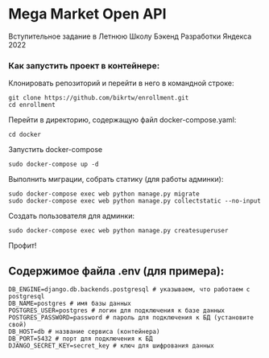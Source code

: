 # Mega Market Open API

Вступительное задание в Летнюю Школу Бэкенд Разработки Яндекса 2022

### Как запустить проект в контейнере:

Клонировать репозиторий и перейти в него в командной строке:

```
git clone https://github.com/bikrtw/enrollment.git
cd enrollment
```

Перейти в директорию, содержащую файл docker-compose.yaml:

```
cd docker
```

Запустить docker-compose

```
sudo docker-compose up -d
```

Выполнить миграции, собрать статику (для работы админки):

```
sudo docker-compose exec web python manage.py migrate
sudo docker-compose exec web python manage.py collectstatic --no-input
```

Создать пользователя для админки:

```
sudo docker-compose exec web python manage.py createsuperuser
```

Профит!

## Содержимое файла .env (для примера):
```
DB_ENGINE=django.db.backends.postgresql # указываем, что работаем с postgresql
DB_NAME=postgres # имя базы данных
POSTGRES_USER=postgres # логин для подключения к базе данных
POSTGRES_PASSWORD=password # пароль для подключения к БД (установите свой)
DB_HOST=db # название сервиса (контейнера)
DB_PORT=5432 # порт для подключения к БД
DJANGO_SECRET_KEY=secret_key # ключ для шифрования данных
```
